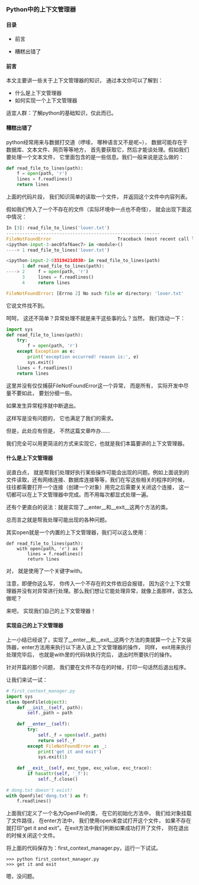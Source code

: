 ### Python中的上下文管理器

#### 目录

- 前言

- 糟糕出错了



#### 前言

本文主要讲一些关于上下文管理器的知识， 通过本文你可以了解到：

- 什么是上下文管理器
- 如何实现一个上下文管理器

适宜人群：了解python的基础知识，仅此而已。



#### 糟糕出错了

python经常用来与数据打交道（啰嗦， 哪种语言又不是呢~）， 数据可能存在于数据库、文本文件、网页等等地方， 首先要获取它，然后才能谈处理。假如我们要处理一个文本文件， 它里面包含的是一些信息。我们一般来说是这么做的：

```python
def read_file_to_lines(path):
    f = open(path, 'r')
    lines = f.readlines()
    return lines
```

上面的代码片段， 我们知识简单的读取一个文件， 并返回这个文件中内容列表。

假如我们传入了一个不存在的文件（实际环境中一点也不奇怪）， 就会出现下面这中情况：

```python
In [3]: read_file_to_lines('lover.txt')
----------------------------------------------------------
FileNotFoundError                         Traceback (most recent call last)
<ipython-input-3-aec0faf6aec7> in <module>()
----> 1 read_file_to_lines('lover.txt')

<ipython-input-2-03319421d830> in read_file_to_lines(path)
      1 def read_file_to_lines(path):
----> 2     f = open(path, 'r')
      3     lines = f.readlines()
      4     return lines

FileNotFoundError: [Errno 2] No such file or directory: 'lover.txt'
```

它说文件找不到。

呵呵， 这还不简单？异常处理不就是来干这些事的么？当然， 我们改动一下：

```python
import sys
def read_file_to_lines(path):
    try:
    	f = open(path, 'r')
    except Exception as e:
        print('exception occurred! reason is:', e)
        sys.exit()
    lines = f.readlines()
    return lines
```

这里并没有仅仅捕获FileNotFoundError这一个异常， 而是所有， 实际开发中尽量不要如此， 要划分细一些。

如果发生异常程序就中断退出。

这样写是没有问题的， 它也满足了我们的需求。

但是，此处应有但是， 不然这篇文章咋办......

我们完全可以用更简洁的方式来实现它，也就是我们本篇要讲的上下文管理器。



#### 什么是上下文管理器

说直白点， 就是帮我们处理好执行某些操作可能会出现的问题。例如上面说到的文件读取，还有网络连接、数据库连接等等，我们在写这些相关的程序的时候， 往往都需要打开一个连接（创建一个对象）用完之后需要关关闭这个连接， 这一切都可以在上下文管理器中完成。而不用每次都显式处理一遍。

还有个更直白的说法：就是实现了\_\_enter\_\_和\_\_exit\_\_这两个方法的类。

总而言之就是帮我处理可能出现的各种问题。

其实open就是一个内置的上下文管理器，我们可以这么使用：

```ptyhon
def read_file_to_lines(path):
    with open(path, 'r') as f
        lines = f.readlines()
        return lines
```

对， 就是使用了一个关键字with。

注意，即便你这么写， 你传入一个不存在的文件依旧会报错， 因为这个上下文管理器并没有对异常进行处理。那么我们想让它能处理异常，就像上面那样，该怎么做呢？

来吧， 实现我们自己的上下文管理器！



#### 实现自己的上下文管理器

上一小结已经说了，实现了\_\_enter\_\_和\_\_exit\_\_这两个方法的类就算一个上下文装饰器，enter方法用来执行以下进入该上下文管理器的操作， 同样， exit用来执行处理完毕后， 也就是with里的代码块执行完后， 退出时所要执行的操作。

针对开篇的那个问题， 我们要在文件不存在的时候，打印一句话然后退出程序。

 让我们来试一试： 

```python
# first_context_manager.py
import sys
class OpenFile(object):
    def __init__(self, path):
        self._path = path
        
    def __enter__(self):
        try:
        	self._f = open(self._path)
            return self._f
        except FileNotFoundError as _:
            print('get it and exit')
            sys.exit(1)
    
    def __exit__(self, exc_type, exc_value, exc_trace):
        if hasattr(self, '_f'):
        	self._f.close()  
            
# dong.txt doesn't exist!
with OpenFile('dong.txt') as f:
    f.readlines()    
```

上面我们定义了一个名为OpenFile的类， 在它的初始化方法中， 我们给对象挂载了文件路径， 在enter方法中， 我们使用open来尝试打开这个文件， 如果不存在就打印“get it and exit”。在exit方法中我们判断如果成功打开了文件， 则在退出的时候关闭这个文件。

将上面的代码保存为：first_context_manager.py，运行一下试试。

```shell
>>> python first_context_manager.py
>>> get it and exit
```

嗯，没问题。